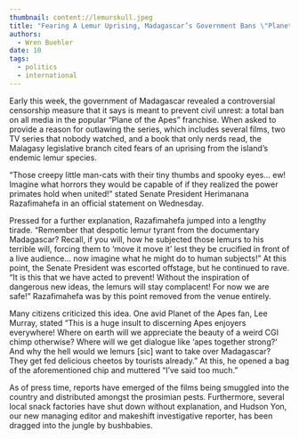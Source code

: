 ```yaml
---
thumbnail: content://lemurskull.jpeg
title: "Fearing A Lemur Uprising, Madagascar’s Government Bans \"Planet Of The Apes\" Franchise"
authors:
  - Wren Buehler
date: 10
tags:
  - politics
  - international
---
```


Early this week, the government of Madagascar revealed a controversial censorship measure that it says is meant to prevent civil unrest: a total ban on all media in the popular “Plane of the Apes” franchise. When asked to provide a reason for outlawing the series, which includes several films, two TV series that nobody watched, and a book that only nerds read, the Malagasy legislative branch cited fears of an uprising from the island’s endemic lemur species. 

“Those creepy little man-cats with their tiny thumbs and spooky eyes… ew! Imagine what horrors they would be capable of if they realized the power primates hold when united!” stated Senate President Herimanana Razafimahefa in an official statement on Wednesday. 

Pressed for a further explanation, Razafimahefa jumped into a lengthy tirade. “Remember that despotic lemur tyrant from the documentary Madagascar? Recall, if you will, how he subjected those lemurs to his terrible will, forcing them to ‘move it move it’ lest they be crucified in front of a live audience… now imagine what he might do to human subjects!” At this point, the Senate President was escorted offstage, but he continued to rave. “It is this that we have acted to prevent! Without the inspiration of dangerous new ideas, the lemurs will stay complacent! For now we are safe!” Razafimahefa was by this point removed from the venue entirely. 

Many citizens criticized this idea. One avid Planet of the Apes fan, Lee Murray, stated “This is a huge insult to discerning Apes enjoyers everywhere! Where on earth will we appreciate the beauty of a weird CGI chimp otherwise? Where will we get dialogue like ‘apes together strong?’ And why the hell would we lemurs [sic] want to take over Madagascar? They get fed delicious cheetos by tourists already.” At this, he opened a bag of the aforementioned chip and muttered “I’ve said too much.”

As of press time, reports have emerged of the films being smuggled into the country and distributed amongst the prosimian pests. Furthermore, several local snack factories have shut down without explanation, and Hudson Yon, our new managing editor and makeshift investigative reporter, has been dragged into the jungle by bushbabies.
